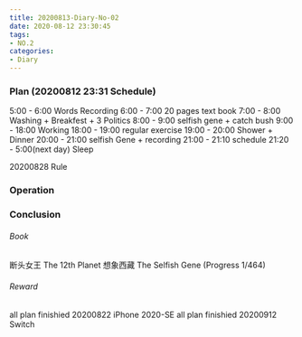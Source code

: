 ```yaml
---
title: 20200813-Diary-No-02
date: 2020-08-12 23:30:45
tags:
- NO.2
categories:
- Diary
---
```


### Plan (20200812 23:31 Schedule)

5:00 - 6:00 Words Recording
6:00 - 7:00 20 pages text book
7:00 - 8:00 Washing + Breakfest + 3 Politics 
8:00 - 9:00 selfish gene + catch bush
9:00 - 18:00 Working
18:00 - 19:00 regular exercise
19:00 - 20:00 Shower + Dinner
20:00 - 21:00 selfish Gene + recording
21:00 - 21:10 schedule
21:20 - 5:00(next day) Sleep

20200828 Rule

 
### Operation

 
### Conclusion


###### Book	
断头女王
The 12th Planet
想象西藏
The Selfish Gene (Progress 1/464)

###### Reward 
all plan finishied 20200822 iPhone 2020-SE
all plan finishied 20200912 Switch 